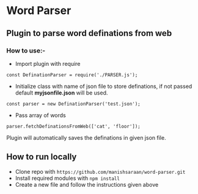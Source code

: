 # Word Parser

## Plugin to parse word definations from web

### How to use:-

- Import plugin with require

```
const DefinationParser = require('./PARSER.js');
```

- Initialize class with name of json file to store definations, if not passed default **myjsonfile.json** will be used.

```
const parser = new DefinationParser('test.json');
```

- Pass array of words

```
parser.fetchDefinationsFromWeb(['cat', 'floor']);
```

Plugin will automatically saves the definations in given json file.

## How to run locally

- Clone repo with `https://github.com/manishsaraan/word-parser.git`
- Install required modules with `npm install`
- Create a new file and follow the instructions given above

